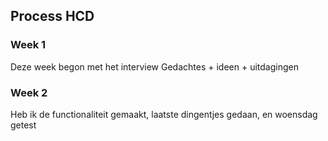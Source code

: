 ## Process HCD

### Week 1

Deze week begon met het interview
Gedachtes + ideen + uitdagingen

### Week 2

Heb ik de functionaliteit gemaakt, laatste dingentjes gedaan, en woensdag getest